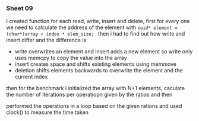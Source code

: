 ### Sheet 09

I created function for each read, write, insert and delete, first for every one we need to calculate the address of the element with ````void* element = (char*)array + index * elem_size; ```` then i had to find out how write and insert differ and the difference is

- write overwrites an element and insert adds a new element so write only uses memcpy to copy the value into the array
- insert creates space and shifts existing elements using memmove
- deletion shifts elements backwards to overwrite the element and the current index

then for the benchmark i initialized the array with N+1 elements, caculate the number of iterations per operatiopn given by the ratios and then 

performed the operations in a loop based on the given rations and used clock() to measure the time taken